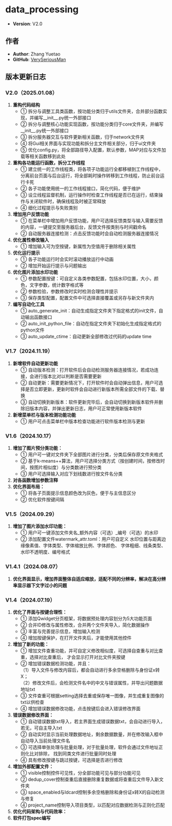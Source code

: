 # data_processing
- **Version**: V2.0

## 作者

- **Author**: Zhang Yuetao
- **GitHub**: [VerySeriousMan](https://github.com/VerySeriousMan)

## 版本更新日志
### V2.0（2025.01.08）
1. **重构代码结构**
   - ① 拆分与调整工具类函数，按功能分类归于utils文件夹，合并部分函数实现，并编写__init__.py统一外部接口
   - ② 拆分与调整核心功能实现函数，按功能分类归于core文件夹，并编写__init__.py统一外部接口
   - ③ 拆分服务器交互与软件更新相关函数，归于network文件夹
   - ④ 将Gui相关界面与实现功能和拆分主文件相关部分，归于ui文件夹
   - ⑤ 优化config.py，将全部路径导入配置，默认参数，MAP对应与文件加载等相关函数移到此处
2. **重构各功能运行函数，拆分工作线程**
   - ① 建立统一的工作线程类，将各项子功能运行全都移植到工作线程中，分离前台页面与后台运行，将全部耗时操作转移到工作线程，防止前台运行卡死
   - ② 各子功能使用统一的工作线程接口，简化代码，便于维护
   - ③ 设立线程监督机制，运行操作时检查工作线程是否已在运行，结束操作与关闭软件时，确保线程及时被正常释放
   - ④ 细化过程提示与失败类别
3. **增加用户反馈功能**
   - ① 在菜单栏中增加用户反馈功能，用户可选择反馈类型与输入需要反馈的内容，一键提交至服务器后台，反馈文件按类别与时间戳命名
   - ② 自动服务器连接检测：点击反馈功能时会自动检测服务器连接情况
4. **优化属性修改输入**
   - ① 增加输入可为空按键，新属性为空值用于删除相关属性
5. **优化运行提示**
   - ① 各子功能运行时会实时滚动播放运行中动画
   - ② 增加开始运行提示与问题输出
6. **优化图片添加水印功能**
   - ① 参数配置按键：可自定义各类参数配置，包括水印位置，大小，颜色，文字参数，统计数字格式等
   - ② 参数检验，参数修改时实时检测合理性并提示
   - ③ 保存类型配置，配置文件中可选择直接覆盖或另存与新文件夹内
7. **编写自动化工具**
   - ① auto_generate_init：自动生成指定文件夹下指定格式的init文件，自动输出函数接口
   - ② auto_init_python_file：自动在指定文件夹下初始化生成指定格式的python文件
   - ③ auto_update_ctime：自动更新全部修改过代码的update time

### V1.7（2024.11.19）
1. **新增软件自动更新功能**
   - ① 自动版本检测：打开软件后会自动检测服务器连接情况，若成功连接，会进行版本比对以判断是否需要更新
   - ② 自动更新：需要更新情况下，打开软件时会自动弹出信息，用户可选择是否立即更新，更新时软件会自动进行新版本所需全部文件的下载、替换
   - ③ 自动切换到新版本：软件更新完毕后，会自动切换到新版本软件并删除旧版本内容，并弹出更新日志，用户可正常使用新版本软件
2. **新增菜单栏与版本检测功能功能**
   - ① 用户可点击菜单栏中版本检查功能进行软件版本检测与更新

### V1.6（2024.10.17）
1. **增加了图片预分类功能：**
   - ① 用户可一键对文件夹下全部图片进行分类，分类后保存原文件夹格式
   - ② 基于k-means++算法，用户可选择分类方式（按创建时间，按修改时间，按图片相似度）与分类数进行预分类
   - ③ 用户可选择输入对应下划线数进行按文件名分类
2. **对各函数增加参数注释**
3. **优化界面布局：**
   - ① 将各子页面提示信息颜色改为灰色，便于与主信息区分
   - ② 优化软件按键间隔

### V1.5（2024.09.29）
1. **增加了图片添加水印功能：**
   - ① 用户可一键添加文件夹名_额外内容（可选）_编号（可选）的水印
   - ② 添加配置文件watermark_attr.toml：用户可自定义
水印位置与距离边缘像素值、字体类型、字体缩放比例、字体颜色、 字体粗细、线条类型、水印不透明度、编号格式

### V1.4.1（2024.08.07）
1. **优化界面显示，增加界面整体自适应缩放，适配不同的分辨率，解决在高分辨率显示器下文字过小的问题**

### V1.4（2024.07.19）
1. **优化了界面与按键合理性：**
   - ① 添加Qwidget分页框架，将数据预处理内容划分为5大功能页面
   - ② 合并ID修改与属性修改，合并两个文件夹导入，简化数据操作
   - ③ 丰富与完善提示信息，增加输入检测
   - ④ 增加按键保护，在打开文件夹后，才能使用其他控件
2. **增加了新的功能：**
   - ① 增加文件查重功能，并可自定义修改相似度，可选择自查重与对比查重，选择对比查重后，
才会显示打开对比文件夹按键
   - ② 增加错误数据检测功能，并且：<br>
（1）导入文件与修改内容后，都会自动进行多余空格删除与身份证x转X；<br>
（2）修改文件后，会检测文件名中的中文与错误属性，并导出问题数据地址txt<br>
   - ③ 文件查重可根据setting选择去重或保存唯一图像，并生成重复图像的txt以供检查
   - ④ 增加错误数据修改功能，点击按键后会进入错误修改界面
3. **错误数据修改界面：**
   - ① 自动错误数据txt导入，若主界面生成错误数据txt，会自动进行导入，若无，可自主导入txt
   - ② 自动实时显示当前处理数据地址，剩余数据数量，并在修改输入框中自动导入当前处理文件名
   - ③ 可选择单张处理与批量处理，对于批量处理，软件会通过文件地址正则化比对排除，
找到同类文件进行批量同时处理
   - ④ 具有修改按键与跳过按键，可选择是否进行修改
4. **增加外部配置文件：**
   - ① visible控制控件可见性，分全部功能可见与部分功能可见
   - ② dedup_cover控制查重后直接删除重复数据或将查重后文件导入新文件夹
   - ③ space_enabled与Idcard控制多余空格删除和身份证x转X的自动检测与修复
   - ④ project_name控制导入项目类型，以匹配对应数据检测与正则化匹配
5. **优化代码架构与代码效率：**
6. **软件打包spec编写**